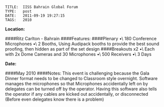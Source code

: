     
    TITLE: 	IISS Bahrain Global Forum	
    TYPE: 	post	
    DATE: 	2011-09-19 19:27:15	
    TAGS: 	2010	


**Location:**

####Ritz Carlton - Bahrain
####Features:
####Plenary
•\	180 Conference Microphones
•\	2 Booths, Using Audipack booths to provide the best
sound proofing, then hidden as part of the set design
####Breakouts x2
•\	Each with 2x Dome Cameras and 30 Microphones
•\	500 Receivers
•\	3 Days

**Date:**

####May 2010
####Notes:
This event is challenging because the Gala Dinner format needs to be changed to Classroom style overnight.
Software manages the microphones so that Microphones accidentally left on by delegates can be turned off by the operator. Having this software also tells the operator if any cables are kicked out accidentally, or disconnected (Before even delegates know there is a problem)


































